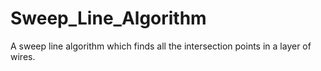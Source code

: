 # Sweep_Line_Algorithm
A sweep line algorithm which finds all the intersection points in a layer of wires.
